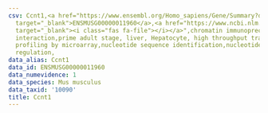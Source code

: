 ```yaml
---
csv: Ccnt1,<a href="https://www.ensembl.org/Homo_sapiens/Gene/Summary?db=core;g=ENSMUSG00000011960"
  target="_blank">ENSMUSG00000011960</a>,<a href="https://www.ncbi.nlm.nih.gov/pubmed/23834426"
  target="_blank"><i class="fas fa-file"></i></a>",chromatin immunoprecipitation assay,direct
  interaction,prime adult stage, liver, Hepatocyte, high throughput transcription
  profiling by microarray,nucleotide sequence identification,nucleotide sequence identification,transcriptional
  regulation,
data_alias: Ccnt1
data_id: ENSMUSG00000011960
data_numevidence: 1
data_species: Mus musculus
data_taxid: '10090'
title: Ccnt1
---
```


